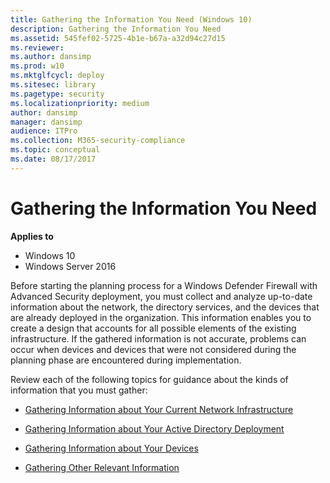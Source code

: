```yaml
---
title: Gathering the Information You Need (Windows 10)
description: Gathering the Information You Need
ms.assetid: 545fef02-5725-4b1e-b67a-a32d94c27d15
ms.reviewer:
ms.author: dansimp
ms.prod: w10
ms.mktglfcycl: deploy
ms.sitesec: library
ms.pagetype: security
ms.localizationpriority: medium
author: dansimp
manager: dansimp
audience: ITPro
ms.collection: M365-security-compliance
ms.topic: conceptual
ms.date: 08/17/2017
---
```


# Gathering the Information You Need

**Applies to**
-   Windows 10
-   Windows Server 2016

Before starting the planning process for a Windows Defender Firewall with Advanced Security deployment, you must collect and analyze up-to-date information about the network, the directory services, and the devices that are already deployed in the organization. This information enables you to create a design that accounts for all possible elements of the existing infrastructure. If the gathered information is not accurate, problems can occur when devices and devices that were not considered during the planning phase are encountered during implementation.

Review each of the following topics for guidance about the kinds of information that you must gather:

-   [Gathering Information about Your Current Network Infrastructure](gathering-information-about-your-current-network-infrastructure.md)

-   [Gathering Information about Your Active Directory Deployment](gathering-information-about-your-active-directory-deployment.md)

-   [Gathering Information about Your Devices](gathering-information-about-your-devices.md)

-   [Gathering Other Relevant Information](gathering-other-relevant-information.md)
